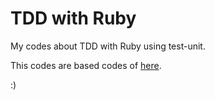 TDD with Ruby
=============


My codes about TDD with Ruby using test-unit.

This codes are based codes of [here](http://www.casadocodigo.com.br/products/livro-tdd-ruby).

:)
